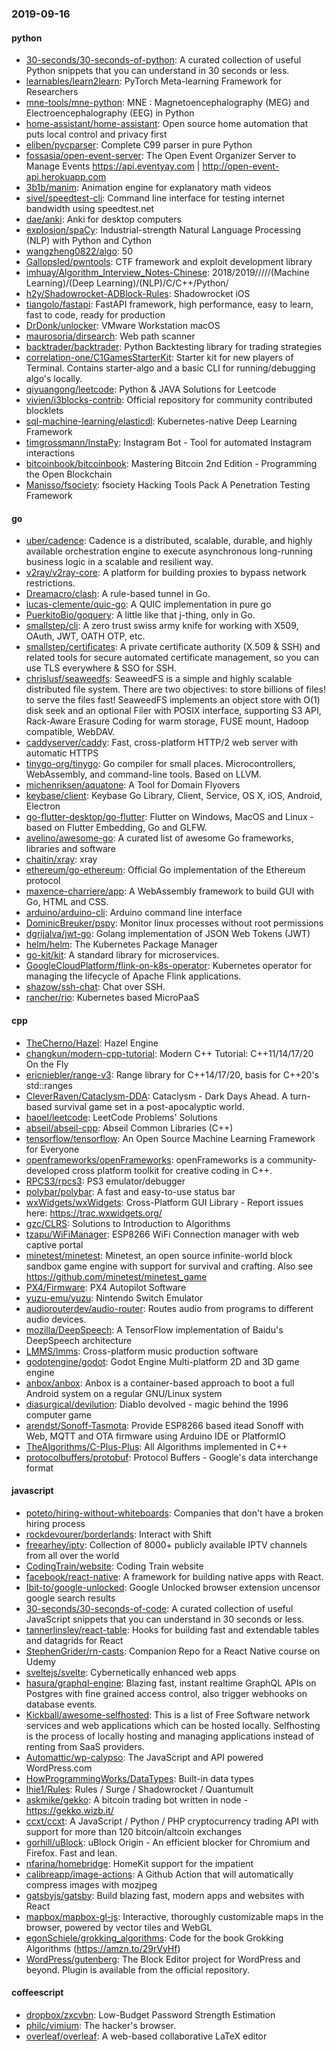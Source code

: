 ### 2019-09-16

#### python
* [30-seconds/30-seconds-of-python](https://github.com/30-seconds/30-seconds-of-python): A curated collection of useful Python snippets that you can understand in 30 seconds or less.
* [learnables/learn2learn](https://github.com/learnables/learn2learn): PyTorch Meta-learning Framework for Researchers
* [mne-tools/mne-python](https://github.com/mne-tools/mne-python): MNE : Magnetoencephalography (MEG) and Electroencephalography (EEG) in Python
* [home-assistant/home-assistant](https://github.com/home-assistant/home-assistant):  Open source home automation that puts local control and privacy first
* [eliben/pycparser](https://github.com/eliben/pycparser):  Complete C99 parser in pure Python
* [fossasia/open-event-server](https://github.com/fossasia/open-event-server): The Open Event Organizer Server to Manage Events https://api.eventyay.com | http://open-event-api.herokuapp.com
* [3b1b/manim](https://github.com/3b1b/manim): Animation engine for explanatory math videos
* [sivel/speedtest-cli](https://github.com/sivel/speedtest-cli): Command line interface for testing internet bandwidth using speedtest.net
* [dae/anki](https://github.com/dae/anki): Anki for desktop computers
* [explosion/spaCy](https://github.com/explosion/spaCy):  Industrial-strength Natural Language Processing (NLP) with Python and Cython
* [wangzheng0822/algo](https://github.com/wangzheng0822/algo): 50
* [Gallopsled/pwntools](https://github.com/Gallopsled/pwntools): CTF framework and exploit development library
* [imhuay/Algorithm_Interview_Notes-Chinese](https://github.com/imhuay/Algorithm_Interview_Notes-Chinese): 2018/2019/////(Machine Learning)/(Deep Learning)/(NLP)/C/C++/Python/
* [h2y/Shadowrocket-ADBlock-Rules](https://github.com/h2y/Shadowrocket-ADBlock-Rules):  Shadowrocket  iOS 
* [tiangolo/fastapi](https://github.com/tiangolo/fastapi): FastAPI framework, high performance, easy to learn, fast to code, ready for production
* [DrDonk/unlocker](https://github.com/DrDonk/unlocker): VMware Workstation macOS
* [maurosoria/dirsearch](https://github.com/maurosoria/dirsearch): Web path scanner
* [backtrader/backtrader](https://github.com/backtrader/backtrader): Python Backtesting library for trading strategies
* [correlation-one/C1GamesStarterKit](https://github.com/correlation-one/C1GamesStarterKit): Starter kit for new players of Terminal. Contains starter-algo and a basic CLI for running/debugging algo's locally.
* [qiyuangong/leetcode](https://github.com/qiyuangong/leetcode): Python & JAVA Solutions for Leetcode
* [vivien/i3blocks-contrib](https://github.com/vivien/i3blocks-contrib): Official repository for community contributed blocklets
* [sql-machine-learning/elasticdl](https://github.com/sql-machine-learning/elasticdl): Kubernetes-native Deep Learning Framework
* [timgrossmann/InstaPy](https://github.com/timgrossmann/InstaPy):  Instagram Bot - Tool for automated Instagram interactions
* [bitcoinbook/bitcoinbook](https://github.com/bitcoinbook/bitcoinbook): Mastering Bitcoin 2nd Edition - Programming the Open Blockchain
* [Manisso/fsociety](https://github.com/Manisso/fsociety): fsociety Hacking Tools Pack  A Penetration Testing Framework

#### go
* [uber/cadence](https://github.com/uber/cadence): Cadence is a distributed, scalable, durable, and highly available orchestration engine to execute asynchronous long-running business logic in a scalable and resilient way.
* [v2ray/v2ray-core](https://github.com/v2ray/v2ray-core): A platform for building proxies to bypass network restrictions.
* [Dreamacro/clash](https://github.com/Dreamacro/clash): A rule-based tunnel in Go.
* [lucas-clemente/quic-go](https://github.com/lucas-clemente/quic-go): A QUIC implementation in pure go
* [PuerkitoBio/goquery](https://github.com/PuerkitoBio/goquery): A little like that j-thing, only in Go.
* [smallstep/cli](https://github.com/smallstep/cli):  A zero trust swiss army knife for working with X509, OAuth, JWT, OATH OTP, etc.
* [smallstep/certificates](https://github.com/smallstep/certificates):  A private certificate authority (X.509 & SSH) and related tools for secure automated certificate management, so you can use TLS everywhere & SSO for SSH.
* [chrislusf/seaweedfs](https://github.com/chrislusf/seaweedfs): SeaweedFS is a simple and highly scalable distributed file system. There are two objectives: to store billions of files! to serve the files fast! SeaweedFS implements an object store with O(1) disk seek and an optional Filer with POSIX interface, supporting S3 API, Rack-Aware Erasure Coding for warm storage, FUSE mount, Hadoop compatible, WebDAV.
* [caddyserver/caddy](https://github.com/caddyserver/caddy): Fast, cross-platform HTTP/2 web server with automatic HTTPS
* [tinygo-org/tinygo](https://github.com/tinygo-org/tinygo): Go compiler for small places. Microcontrollers, WebAssembly, and command-line tools. Based on LLVM.
* [michenriksen/aquatone](https://github.com/michenriksen/aquatone): A Tool for Domain Flyovers
* [keybase/client](https://github.com/keybase/client): Keybase Go Library, Client, Service, OS X, iOS, Android, Electron
* [go-flutter-desktop/go-flutter](https://github.com/go-flutter-desktop/go-flutter): Flutter on Windows, MacOS and Linux - based on Flutter Embedding, Go and GLFW.
* [avelino/awesome-go](https://github.com/avelino/awesome-go): A curated list of awesome Go frameworks, libraries and software
* [chaitin/xray](https://github.com/chaitin/xray): xray 
* [ethereum/go-ethereum](https://github.com/ethereum/go-ethereum): Official Go implementation of the Ethereum protocol
* [maxence-charriere/app](https://github.com/maxence-charriere/app): A WebAssembly framework to build GUI with Go, HTML and CSS.
* [arduino/arduino-cli](https://github.com/arduino/arduino-cli): Arduino command line interface
* [DominicBreuker/pspy](https://github.com/DominicBreuker/pspy): Monitor linux processes without root permissions
* [dgrijalva/jwt-go](https://github.com/dgrijalva/jwt-go): Golang implementation of JSON Web Tokens (JWT)
* [helm/helm](https://github.com/helm/helm): The Kubernetes Package Manager
* [go-kit/kit](https://github.com/go-kit/kit): A standard library for microservices.
* [GoogleCloudPlatform/flink-on-k8s-operator](https://github.com/GoogleCloudPlatform/flink-on-k8s-operator): Kubernetes operator for managing the lifecycle of Apache Flink applications.
* [shazow/ssh-chat](https://github.com/shazow/ssh-chat): Chat over SSH.
* [rancher/rio](https://github.com/rancher/rio): Kubernetes based MicroPaaS

#### cpp
* [TheCherno/Hazel](https://github.com/TheCherno/Hazel): Hazel Engine
* [changkun/modern-cpp-tutorial](https://github.com/changkun/modern-cpp-tutorial):  Modern C++ Tutorial: C++11/14/17/20 On the Fly
* [ericniebler/range-v3](https://github.com/ericniebler/range-v3): Range library for C++14/17/20, basis for C++20's std::ranges
* [CleverRaven/Cataclysm-DDA](https://github.com/CleverRaven/Cataclysm-DDA): Cataclysm - Dark Days Ahead. A turn-based survival game set in a post-apocalyptic world.
* [haoel/leetcode](https://github.com/haoel/leetcode): LeetCode Problems' Solutions
* [abseil/abseil-cpp](https://github.com/abseil/abseil-cpp): Abseil Common Libraries (C++)
* [tensorflow/tensorflow](https://github.com/tensorflow/tensorflow): An Open Source Machine Learning Framework for Everyone
* [openframeworks/openFrameworks](https://github.com/openframeworks/openFrameworks): openFrameworks is a community-developed cross platform toolkit for creative coding in C++.
* [RPCS3/rpcs3](https://github.com/RPCS3/rpcs3): PS3 emulator/debugger
* [polybar/polybar](https://github.com/polybar/polybar): A fast and easy-to-use status bar
* [wxWidgets/wxWidgets](https://github.com/wxWidgets/wxWidgets): Cross-Platform GUI Library - Report issues here: https://trac.wxwidgets.org/
* [gzc/CLRS](https://github.com/gzc/CLRS): Solutions to Introduction to Algorithms
* [tzapu/WiFiManager](https://github.com/tzapu/WiFiManager): ESP8266 WiFi Connection manager with web captive portal
* [minetest/minetest](https://github.com/minetest/minetest): Minetest, an open source infinite-world block sandbox game engine with support for survival and crafting. Also see https://github.com/minetest/minetest_game
* [PX4/Firmware](https://github.com/PX4/Firmware): PX4 Autopilot Software
* [yuzu-emu/yuzu](https://github.com/yuzu-emu/yuzu): Nintendo Switch Emulator
* [audiorouterdev/audio-router](https://github.com/audiorouterdev/audio-router): Routes audio from programs to different audio devices.
* [mozilla/DeepSpeech](https://github.com/mozilla/DeepSpeech): A TensorFlow implementation of Baidu's DeepSpeech architecture
* [LMMS/lmms](https://github.com/LMMS/lmms): Cross-platform music production software
* [godotengine/godot](https://github.com/godotengine/godot): Godot Engine  Multi-platform 2D and 3D game engine
* [anbox/anbox](https://github.com/anbox/anbox): Anbox is a container-based approach to boot a full Android system on a regular GNU/Linux system
* [diasurgical/devilution](https://github.com/diasurgical/devilution): Diablo devolved - magic behind the 1996 computer game
* [arendst/Sonoff-Tasmota](https://github.com/arendst/Sonoff-Tasmota): Provide ESP8266 based itead Sonoff with Web, MQTT and OTA firmware using Arduino IDE or PlatformIO
* [TheAlgorithms/C-Plus-Plus](https://github.com/TheAlgorithms/C-Plus-Plus): All Algorithms implemented in C++
* [protocolbuffers/protobuf](https://github.com/protocolbuffers/protobuf): Protocol Buffers - Google's data interchange format

#### javascript
* [poteto/hiring-without-whiteboards](https://github.com/poteto/hiring-without-whiteboards):  Companies that don't have a broken hiring process
* [rockdevourer/borderlands](https://github.com/rockdevourer/borderlands): Interact with Shift
* [freearhey/iptv](https://github.com/freearhey/iptv): Collection of 8000+ publicly available IPTV channels from all over the world
* [CodingTrain/website](https://github.com/CodingTrain/website): Coding Train website
* [facebook/react-native](https://github.com/facebook/react-native): A framework for building native apps with React.
* [Ibit-to/google-unlocked](https://github.com/Ibit-to/google-unlocked): Google Unlocked browser extension uncensor google search results
* [30-seconds/30-seconds-of-code](https://github.com/30-seconds/30-seconds-of-code): A curated collection of useful JavaScript snippets that you can understand in 30 seconds or less.
* [tannerlinsley/react-table](https://github.com/tannerlinsley/react-table):  Hooks for building fast and extendable tables and datagrids for React
* [StephenGrider/rn-casts](https://github.com/StephenGrider/rn-casts): Companion Repo for a React Native course on Udemy
* [sveltejs/svelte](https://github.com/sveltejs/svelte): Cybernetically enhanced web apps
* [hasura/graphql-engine](https://github.com/hasura/graphql-engine): Blazing fast, instant realtime GraphQL APIs on Postgres with fine grained access control, also trigger webhooks on database events.
* [Kickball/awesome-selfhosted](https://github.com/Kickball/awesome-selfhosted): This is a list of Free Software network services and web applications which can be hosted locally. Selfhosting is the process of locally hosting and managing applications instead of renting from SaaS providers.
* [Automattic/wp-calypso](https://github.com/Automattic/wp-calypso): The JavaScript and API powered WordPress.com
* [HowProgrammingWorks/DataTypes](https://github.com/HowProgrammingWorks/DataTypes): Built-in data types
* [lhie1/Rules](https://github.com/lhie1/Rules): Rules / Surge / Shadowrocket / Quantumult
* [askmike/gekko](https://github.com/askmike/gekko): A bitcoin trading bot written in node - https://gekko.wizb.it/
* [ccxt/ccxt](https://github.com/ccxt/ccxt): A JavaScript / Python / PHP cryptocurrency trading API with support for more than 120 bitcoin/altcoin exchanges
* [gorhill/uBlock](https://github.com/gorhill/uBlock): uBlock Origin - An efficient blocker for Chromium and Firefox. Fast and lean.
* [nfarina/homebridge](https://github.com/nfarina/homebridge): HomeKit support for the impatient
* [calibreapp/image-actions](https://github.com/calibreapp/image-actions): A Github Action that will automatically compress images with mozjpeg
* [gatsbyjs/gatsby](https://github.com/gatsbyjs/gatsby): Build blazing fast, modern apps and websites with React
* [mapbox/mapbox-gl-js](https://github.com/mapbox/mapbox-gl-js): Interactive, thoroughly customizable maps in the browser, powered by vector tiles and WebGL
* [egonSchiele/grokking_algorithms](https://github.com/egonSchiele/grokking_algorithms): Code for the book Grokking Algorithms (https://amzn.to/29rVyHf)
* [WordPress/gutenberg](https://github.com/WordPress/gutenberg): The Block Editor project for WordPress and beyond. Plugin is available from the official repository.

#### coffeescript
* [dropbox/zxcvbn](https://github.com/dropbox/zxcvbn): Low-Budget Password Strength Estimation
* [philc/vimium](https://github.com/philc/vimium): The hacker's browser.
* [overleaf/overleaf](https://github.com/overleaf/overleaf): A web-based collaborative LaTeX editor

